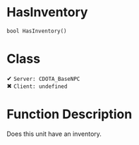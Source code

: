# HasInventory
```
bool HasInventory()
```
# Class
✔ `Server: CDOTA_BaseNPC`  
✖ `Client: undefined`  

# Function Description
Does this unit have an inventory.
